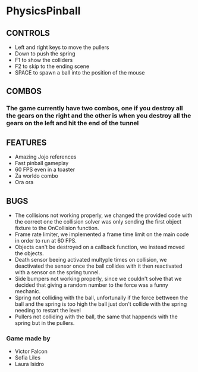 # PhysicsPinball


## CONTROLS
- Left and right keys to move the pullers
- Down to push the spring
- F1 to show the colliders
- F2 to skip to the ending scene
- SPACE to spawn a ball into the position of the mouse

## COMBOS
### The game currently have two combos, one if you destroy all the gears on the right and the other is when you destroy all the gears on the left and hit the end of the tunnel

## FEATURES
- Amazing Jojo references
- Fast pinball gameplay
- 60 FPS even in a toaster
- Za worldo combo
- Ora ora

## BUGS
- The collisions not working properly, we changed the provided code with the correct one the collision solver was only sending the first object fixture to the OnCollision function.
- Frame rate limiter, we implemented a frame time limit on the main code in order to run at 60 FPS.
- Objects can't be destroyed on a callback function, we instead moved the objects.
- Death sensor beeing activated multyple times on collision, we deactivated the sensor once the ball collides with it then reactivated with a sensor on the spring tunnel.
- Side bumpers not working properly, since we couldn't solve that we decided that giving a random number to the force was a funny mechanic.
- Spring not colliding with the ball, unfortunally if the force bettween the ball and the spring is too high the ball just don't collide with the spring needing to restart the level
- Pullers not colliding with the ball, the same that happends with the spring but in the pullers. 

### Game made by 
- Victor Falcon
- Sofia Liles
- Laura Isidro
